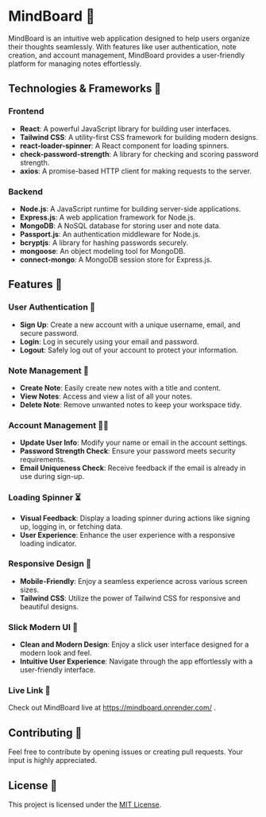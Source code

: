 # MindBoard 🧠

MindBoard is an intuitive web application designed to help users organize their thoughts seamlessly. With features like user authentication, note creation, and account management, MindBoard provides a user-friendly platform for managing notes effortlessly.

## Technologies & Frameworks 🚀

### Frontend

- **React**: A powerful JavaScript library for building user interfaces.
- **Tailwind CSS**: A utility-first CSS framework for building modern designs.
- **react-loader-spinner**: A React component for loading spinners.
- **check-password-strength**: A library for checking and scoring password strength.
- **axios**: A promise-based HTTP client for making requests to the server.

### Backend

- **Node.js**: A JavaScript runtime for building server-side applications.
- **Express.js**: A web application framework for Node.js.
- **MongoDB**: A NoSQL database for storing user and note data.
- **Passport.js**: An authentication middleware for Node.js.
- **bcryptjs**: A library for hashing passwords securely.
- **mongoose**: An object modeling tool for MongoDB.
- **connect-mongo**: A MongoDB session store for Express.js.

## Features 🌟

### User Authentication 🚪

- **Sign Up**: Create a new account with a unique username, email, and secure password.
- **Login**: Log in securely using your email and password.
- **Logout**: Safely log out of your account to protect your information.

### Note Management 📝

- **Create Note**: Easily create new notes with a title and content.
- **View Notes**: Access and view a list of all your notes.
- **Delete Note**: Remove unwanted notes to keep your workspace tidy.

### Account Management 🧑‍💼

- **Update User Info**: Modify your name or email in the account settings.
- **Password Strength Check**: Ensure your password meets security requirements.
- **Email Uniqueness Check**: Receive feedback if the email is already in use during sign-up.

### Loading Spinner ⏳

- **Visual Feedback**: Display a loading spinner during actions like signing up, logging in, or fetching data.
- **User Experience**: Enhance the user experience with a responsive loading indicator.

### Responsive Design 📱

- **Mobile-Friendly**: Enjoy a seamless experience across various screen sizes.
- **Tailwind CSS**: Utilize the power of Tailwind CSS for responsive and beautiful designs.

### Slick Modern UI 🎨

- **Clean and Modern Design**: Enjoy a slick user interface designed for a modern look and feel.
- **Intuitive User Experience**: Navigate through the app effortlessly with a user-friendly interface.

### Live Link 🔗

Check out MindBoard live at https://mindboard.onrender.com/ .

## Contributing 🤝

Feel free to contribute by opening issues or creating pull requests. Your input is highly appreciated.

## License 📄

This project is licensed under the [MIT License](LICENSE).
